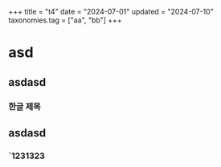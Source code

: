 +++
title = "t4"
date = "2024-07-01"
updated = "2024-07-10"
taxonomies.tag = ["aa", "bb"]
+++

# asd

## asdasd

### 한글 제목

## asdasd

### `1231323